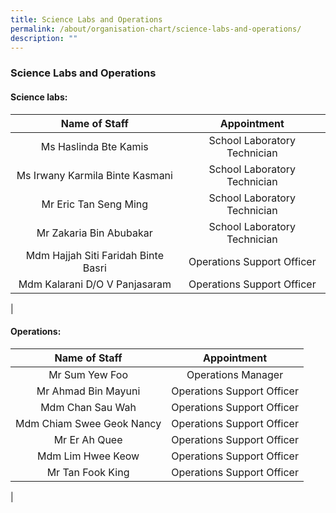 ```yaml
---
title: Science Labs and Operations
permalink: /about/organisation-chart/science-labs-and-operations/
description: ""
---
```

### **Science Labs and Operations**

#### **Science labs:**

| Name of Staff | Appointment |
|:---:|:---:|
| Ms Haslinda Bte Kamis  | School Laboratory Technician  |
| Ms Irwany Karmila Binte Kasmani | School Laboratory Technician |
| Mr Eric Tan Seng Ming | School Laboratory Technician |
|  Mr Zakaria Bin Abubakar | School Laboratory Technician |
| Mdm Hajjah Siti Faridah Binte Basri  | Operations Support Officer |
| Mdm Kalarani D/O V Panjasaram  | Operations Support Officer |
|

#### **Operations:**

| Name of Staff | Appointment |
|:---:|:---:|
| Mr Sum Yew Foo | Operations Manager |
| Mr Ahmad Bin Mayuni  | Operations Support Officer |
|  Mdm Chan Sau Wah | Operations Support Officer |
|  Mdm Chiam Swee Geok Nancy | Operations Support Officer |
|   Mr Er Ah Quee | Operations Support Officer |
| Mdm Lim Hwee Keow  | Operations Support Officer |
|  Mr Tan Fook King | Operations Support Officer |
|


